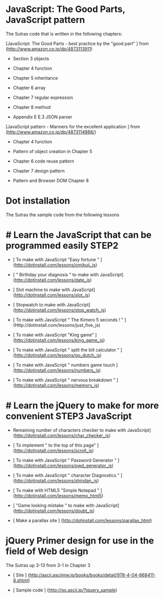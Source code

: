 # JavaScript: The Good Parts,  JavaScript pattern

The Sutras code that is written in the following chapters:

[JavaScript: The Good Parts - best practice by the "good part" ] from (http://www.amazon.co.jp/dp/4873113911)

* Section 3 objects

* Chapter 4 function

* Chapter 5 inheritance

* Chapter 6 array

* Chapter 7 regular expression

* Chapter 8 method

* Appendix E E.3 JSON parser

[JavaScript pattern - Manners for the excellent application ] from (http://www.amazon.co.jp/dp/4873114888/)

* Chapter 4 function

* Pattern of object creation in Chapter 5

* Chapter 6 code reuse pattern

* Chapter 7 design pattern

* Pattern and Browser DOM Chapter 8

# Dot installation

The Sutras the sample code from the following lessons

# # Learn the JavaScript that can be programmed easily STEP2

* [ To make with JavaScript "Easy fortune " ] (http://dotinstall.com/lessons/omikuji_js)

* [ " Birthday your diagnosis " to make with JavaScript] (http://dotinstall.com/lessons/date_js)

* [ Slot machine to make with JavaScript] (http://dotinstall.com/lessons/slot_js)

* [ Stopwatch to make with JavaScript] (http://dotinstall.com/lessons/stop_watch_js)

* [ To make with JavaScript " The Kimero 5 seconds ! " ] (Http://dotinstall.com/lessons/just_five_js)

* [ To make with JavaScript "King game" ] (http://dotinstall.com/lessons/king_game_js)

* [ To make with JavaScript " split the bill calculator " ] (http://dotinstall.com/lessons/go_dutch_js)

* [ To make with JavaScript " numbers game touch ] (http://dotinstall.com/lessons/numbers_js)

* [ To make with JavaScript " nervous breakdown " ] (http://dotinstall.com/lessons/memory_js)


# # Learn the jQuery to make for more convenient STEP3 JavaScript

* Remaining number of characters checker to make with JavaScript] (http://dotinstall.com/lessons/char_checker_js)

* [ To implement " to the top of this page" ] (http://dotinstall.com/lessons/scroll_js)

* [ To make with JavaScript " Password Generator " ] (http://dotinstall.com/lessons/pwd_generator_js)

* [ To make with JavaScript " character Diagnostics " ] (http://dotinstall.com/lessons/shindan_js)

* [ To make with HTML5 "Simple Notepad " ] (http://dotinstall.com/lessons/memo_html5)

* [ "Game looking mistake " to make with JavaScript] (http://dotinstall.com/lessons/doubt_js)

* [ Make a parallax site ] (http://dotinstall.com/lessons/parallax_html)


# jQuery Primer design for use in the field of Web design

The Sutras up 3-13 from 3-1 in Chapter 3

* [ Site ] (http://ascii.asciimw.jp/books/books/detail/978-4-04-868411-8.shtml)

* [ Sample code ] (http://go.ascii.jp/?jquery_sample)

